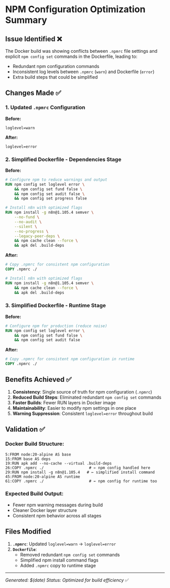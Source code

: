 # NPM Configuration Optimization Summary

## Issue Identified ❌
The Docker build was showing conflicts between `.npmrc` file settings and explicit `npm config set` commands in the Dockerfile, leading to:
- Redundant npm configuration commands
- Inconsistent log levels between `.npmrc` (`warn`) and Dockerfile (`error`)
- Extra build steps that could be simplified

## Changes Made ✅

### 1. Updated `.npmrc` Configuration
**Before:**
```properties
loglevel=warn
```

**After:**
```properties
loglevel=error
```

### 2. Simplified Dockerfile - Dependencies Stage
**Before:**
```dockerfile
# Configure npm to reduce warnings and output
RUN npm config set loglevel error \
    && npm config set fund false \
    && npm config set audit false \
    && npm config set progress false

# Install n8n with optimized flags
RUN npm install -g n8n@1.105.4 semver \
    --no-fund \
    --no-audit \
    --silent \
    --no-progress \
    --legacy-peer-deps \
    && npm cache clean --force \
    && apk del .build-deps
```

**After:**
```dockerfile
# Copy .npmrc for consistent npm configuration
COPY .npmrc ./

# Install n8n with optimized flags
RUN npm install -g n8n@1.105.4 semver \
    && npm cache clean --force \
    && apk del .build-deps
```

### 3. Simplified Dockerfile - Runtime Stage  
**Before:**
```dockerfile
# Configure npm for production (reduce noise)
RUN npm config set loglevel error \
    && npm config set fund false \
    && npm config set audit false
```

**After:**
```dockerfile
# Copy .npmrc for consistent npm configuration in runtime
COPY .npmrc ./
```

## Benefits Achieved ✅

1. **Consistency**: Single source of truth for npm configuration (`.npmrc`)
2. **Reduced Build Steps**: Eliminated redundant `npm config set` commands
3. **Faster Builds**: Fewer RUN layers in Docker image
4. **Maintainability**: Easier to modify npm settings in one place
5. **Warning Suppression**: Consistent `loglevel=error` throughout build

## Validation ✅

### Docker Build Structure:
```
5:FROM node:20-alpine AS base
15:FROM base AS deps  
19:RUN apk add --no-cache --virtual .build-deps
26:COPY .npmrc ./                    # ← npm config handled here
29:RUN npm install -g n8n@1.105.4   # ← simplified install command
45:FROM node:20-alpine AS runtime
61:COPY .npmrc ./                    # ← npm config for runtime too
```

### Expected Build Output:
- Fewer npm warning messages during build
- Cleaner Docker layer structure
- Consistent npm behavior across all stages

## Files Modified

1. **`.npmrc`**: Updated `loglevel=warn` → `loglevel=error`
2. **`Dockerfile`**: 
   - Removed redundant `npm config set` commands
   - Simplified npm install command flags
   - Added `.npmrc` copy to runtime stage

---
*Generated: $(date)*
*Status: Optimized for build efficiency* ✅
